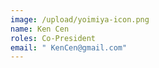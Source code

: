 ```yaml
---
image: /upload/yoimiya-icon.png
name: Ken Cen
roles: Co-President
email: " KenCen@gmail.com"
---
```

